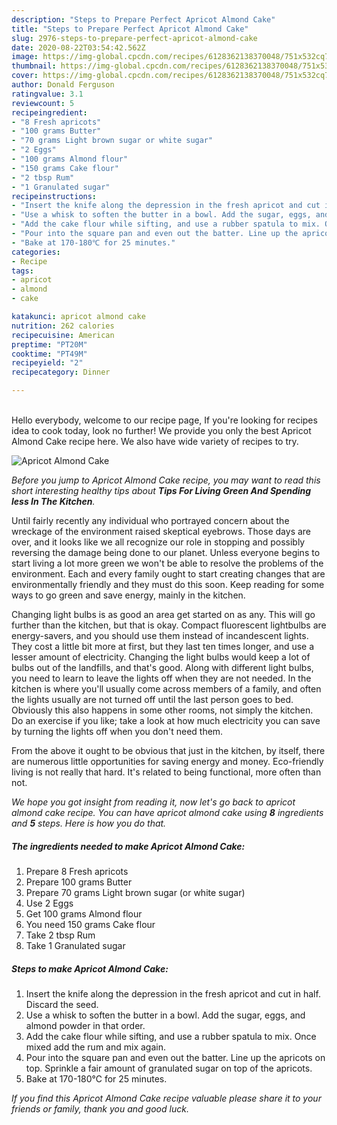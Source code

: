 ```yaml
---
description: "Steps to Prepare Perfect Apricot Almond Cake"
title: "Steps to Prepare Perfect Apricot Almond Cake"
slug: 2976-steps-to-prepare-perfect-apricot-almond-cake
date: 2020-08-22T03:54:42.562Z
image: https://img-global.cpcdn.com/recipes/6128362138370048/751x532cq70/apricot-almond-cake-recipe-main-photo.jpg
thumbnail: https://img-global.cpcdn.com/recipes/6128362138370048/751x532cq70/apricot-almond-cake-recipe-main-photo.jpg
cover: https://img-global.cpcdn.com/recipes/6128362138370048/751x532cq70/apricot-almond-cake-recipe-main-photo.jpg
author: Donald Ferguson
ratingvalue: 3.1
reviewcount: 5
recipeingredient:
- "8 Fresh apricots"
- "100 grams Butter"
- "70 grams Light brown sugar or white sugar"
- "2 Eggs"
- "100 grams Almond flour"
- "150 grams Cake flour"
- "2 tbsp Rum"
- "1 Granulated sugar"
recipeinstructions:
- "Insert the knife along the depression in the fresh apricot and cut in half. Discard the seed."
- "Use a whisk to soften the butter in a bowl. Add the sugar, eggs, and almond powder in that order."
- "Add the cake flour while sifting, and use a rubber spatula to mix. Once mixed add the rum and mix again."
- "Pour into the square pan and even out the batter. Line up the apricots on top. Sprinkle a fair amount of granulated sugar on top of the apricots."
- "Bake at 170-180℃ for 25 minutes."
categories:
- Recipe
tags:
- apricot
- almond
- cake

katakunci: apricot almond cake 
nutrition: 262 calories
recipecuisine: American
preptime: "PT20M"
cooktime: "PT49M"
recipeyield: "2"
recipecategory: Dinner

---
```

<br>
Hello everybody, welcome to our recipe page, If you're looking for recipes idea to cook today, look no further! We provide you only the best Apricot Almond Cake recipe here. We also have wide variety of recipes to try.
<br>


![Apricot Almond Cake](https://img-global.cpcdn.com/recipes/6128362138370048/751x532cq70/apricot-almond-cake-recipe-main-photo.jpg)

<i>Before you jump to Apricot Almond Cake recipe, you may want to read this short interesting healthy tips about 
<strong>Tips For Living Green And Spending less In The Kitchen</strong>.</i>
</br>

Until fairly recently any individual who portrayed concern about the wreckage of the environment raised skeptical eyebrows. Those days are over, and it looks like we all recognize our role in stopping and possibly reversing the damage being done to our planet. Unless everyone begins to start living a lot more green we won't be able to resolve the problems of the environment. Each and every family ought to start creating changes that are environmentally friendly and they must do this soon. Keep reading for some ways to go green and save energy, mainly in the kitchen.

Changing light bulbs is as good an area get started on as any. This will go further than the kitchen, but that is okay. Compact fluorescent lightbulbs are energy-savers, and you should use them instead of incandescent lights. They cost a little bit more at first, but they last ten times longer, and use a lesser amount of electricity. Changing the light bulbs would keep a lot of bulbs out of the landfills, and that's good. Along with different light bulbs, you need to learn to leave the lights off when they are not needed. In the kitchen is where you'll usually come across members of a family, and often the lights usually are not turned off until the last person goes to bed. Obviously this also happens in some other rooms, not simply the kitchen. Do an exercise if you like; take a look at how much electricity you can save by turning the lights off when you don't need them.

From the above it ought to be obvious that just in the kitchen, by itself, there are numerous little opportunities for saving energy and money. Eco-friendly living is not really that hard. It's related to being functional, more often than not.


<i>We hope you got insight from reading it, now let's go back to apricot almond cake recipe. You can have apricot almond cake using <strong>8</strong> ingredients and <strong>5</strong> steps. Here is how you do that.
</i>

##### The ingredients needed to make Apricot Almond Cake:

1. Prepare 8 Fresh apricots
1. Prepare 100 grams Butter
1. Prepare 70 grams Light brown sugar (or white sugar)
1. Use 2 Eggs
1. Get 100 grams Almond flour
1. You need 150 grams Cake flour
1. Take 2 tbsp Rum
1. Take 1 Granulated sugar


##### Steps to make Apricot Almond Cake:

1. Insert the knife along the depression in the fresh apricot and cut in half. Discard the seed.
1. Use a whisk to soften the butter in a bowl. Add the sugar, eggs, and almond powder in that order.
1. Add the cake flour while sifting, and use a rubber spatula to mix. Once mixed add the rum and mix again.
1. Pour into the square pan and even out the batter. Line up the apricots on top. Sprinkle a fair amount of granulated sugar on top of the apricots.
1. Bake at 170-180℃ for 25 minutes.


<i>If you find this Apricot Almond Cake recipe valuable please share it to your friends or family, thank you and good luck.</i>
